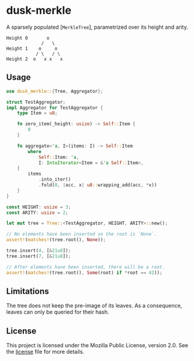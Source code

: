# dusk-merkle

A sparsely populated [`MerkleTree`], parametrized over its height and arity.
```text
Height 0       o
             /   \
Height 1    o     o 
           / \   / \
Height 2  o   x x   x 
```

## Usage
```rust
use dusk_merkle::{Tree, Aggregator};

struct TestAggregator;
impl Aggregator for TestAggregator {
    type Item = u8;

    fn zero_item(_height: usize) -> Self::Item {
        0
    }

    fn aggregate<'a, I>(items: I) -> Self::Item
        where
            Self::Item: 'a,
            I: IntoIterator<Item = &'a Self::Item>,
    {
        items
            .into_iter()
            .fold(0, |acc, x| u8::wrapping_add(acc, *x))
    }
}

const HEIGHT: usize = 3;
const ARITY: usize = 2;

let mut tree = Tree::<TestAggregator, HEIGHT, ARITY>::new();

// No elements have been inserted so the root is `None`.
assert!(matches!(tree.root(), None));

tree.insert(4, [&21u8]);
tree.insert(7, [&21u8]);

// After elements have been inserted, there will be a root.
assert!(matches!(tree.root(), Some(root) if *root == 42));
```
## Limitations
The tree does not keep the pre-image of its leaves. As a consequence, leaves
can only be queried for their hash.

## License

This project is licensed under the Mozilla Public License, version 2.0. See the
[license](./LICENSE) file for more details.
